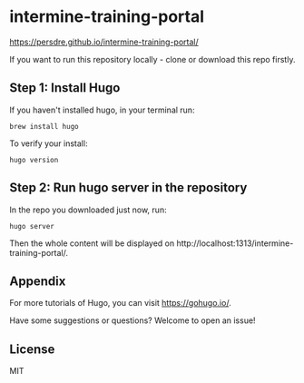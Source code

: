 intermine-training-portal
===
https://persdre.github.io/intermine-training-portal/

If you want to run this repository locally - clone or download this repo firstly.

## Step 1: Install Hugo

If you haven't installed hugo, in your terminal run:

```
brew install hugo
```
To verify your install:

```
hugo version
```

## Step 2: Run hugo server in the repository

In the repo you downloaded just now, run:

```
hugo server
```
Then the whole content will be displayed on http://localhost:1313/intermine-training-portal/.

## Appendix 

For more tutorials of Hugo, you can visit https://gohugo.io/.

Have some suggestions or questions? Welcome to open an issue!


## License

MIT
